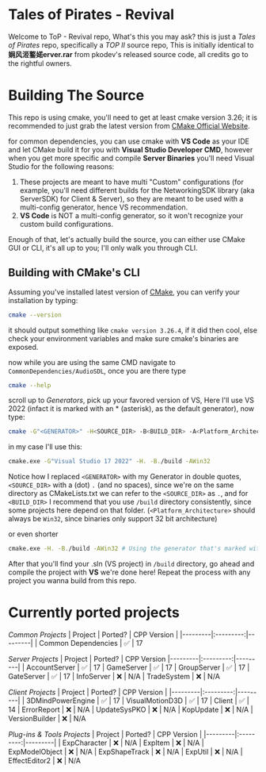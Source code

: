 # Tales of Pirates - Revival

Welcome to ToP - Revival repo, What's this you may ask?
this is just a *Tales of Pirates* repo, specifically a *TOP II* source repo, This is initially identical to **娴风洍鐜婼erver.rar** from pkodev's released source code, all credits go to the rightful owners.

# Building The Source
This repo is using cmake, you'll need to get at least cmake version 3.26; it is recommended to just grab the latest version from [CMake Official Website](https://cmake.org/download/).

for common dependencies, you can use cmake with **VS Code** as your IDE and let CMake build it for you with **Visual Studio Developer CMD**, however when you get more specific and compile **Server Binaries** you'll need Visual Studio for the following reasons:
1. These projects are meant to have multi "Custom" configurations (for example, you'll need different builds for the NetworkingSDK library (aka ServerSDK) for Client & Server), so they are meant to be used with a multi-config generator, hence VS recommendation.
2. **VS Code** is NOT a multi-config generator, so it won't recognize your custom build configurations.

Enough of that, let's actually build the source, you can either use CMake GUI or CLI, it's all up to you; I'll only walk you through CLI.

## Building with CMake's CLI
Assuming you've installed latest version of [CMake](https://cmake.org/download/), you can verify your installation by typing:
```sh 
cmake --version
```

it should output something like `cmake version 3.26.4`, if it did then cool, else check your environment variables and make sure cmake's binaries are exposed.

now while you are using the same CMD navigate to `CommonDependencies/AudioSDL`, once you are there type 
```sh
cmake --help
```
scroll up to *Generators*, pick up your favored version of VS, Here I'll use VS 2022 (infact it is marked with an * (asterisk), as the default generator), now type:
```sh
cmake -G"<GENERATOR>" -H<SOURCE_DIR> -B<BUILD_DIR> -A<Platform_Architecture>
```
in my case I'll use this:
```sh
cmake.exe -G"Visual Studio 17 2022" -H. -B./build -AWin32
```

Notice how I replaced `<GENERATOR>` with my Generator in double quotes, `<SOURCE_DIR>` with a (dot) `.` (and no spaces), since we're on the same directory as CMakeLists.txt we can refer to the `<SOURCE_DIR>` as `.`, and for `<BUILD_DIR>` I recommend that you use `/build` directory consistently, since some projects here depend on that folder. (`<Platform_Architecture>` should always be `Win32`, since binaries only support 32 bit architecture)

or even shorter
```sh
cmake.exe -H. -B./build -AWin32 # Using the generator that's marked with * (asterisk), the default.
```

After that you'll find your .sln (VS project) in `/build` directory, go ahead and compile the project with **VS** we're done here!
Repeat the process with any project you wanna build from this repo.

# Currently ported projects

*Common Projects*
| Project | Ported? | CPP Version |
|---------|:---------:|---------|
| Common Dependencies  | :white_check_mark: | 17 

*Server Projects*
| Project | Ported? | CPP Version
|---------|:---------:|---------|
| AccountServer | :white_check_mark: | 17 
| GameServer  | :white_check_mark: | 17 
| GroupServer | :white_check_mark: | 17 
| GateServer  | :white_check_mark: | 17 
| InfoServer  | :x: | N/A 
| TradeSystem | :x: | N/A 

*Client Projects*
| Project | Ported? | CPP Version |
|---------|:---------:|---------|
| 3DMindPowerEngine  | :white_check_mark: | 17
| VisualMotionD3D | :white_check_mark: | 17
| Client | :white_check_mark: | 14
| ErrorReport | :x: | N/A 
| UpdateSysPKO | :x: | N/A 
| KopUpdate | :x: | N/A 
| VersionBuilder | :x: | N/A 

*Plug-ins & Tools Projects*
| Project | Ported? | CPP Version |
|---------|:---------:|---------|
| ExpCharacter  | :x: | N/A 
| ExpItem | :x: | N/A 
| ExpModelObject | :x: | N/A 
| ExpShapeTrack | :x: | N/A 
| ExpUtil | :x: | N/A 
| EffectEditor2 | :x: | N/A 
